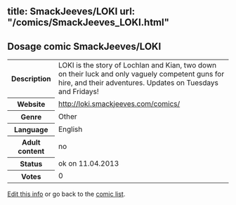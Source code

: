 title: SmackJeeves/LOKI
url: "/comics/SmackJeeves_LOKI.html"
---
Dosage comic SmackJeeves/LOKI
-----------------------------------------

<table class="comicinfo">
<tr>
<th>Description</th><td>LOKI is the story of Lochlan and Kian, two down on their luck and only vaguely competent guns for hire, and their adventures. Updates on Tuesdays and Fridays!</td>
</tr>
<tr>
<th>Website</th><td><a href="http://loki.smackjeeves.com/comics/">http://loki.smackjeeves.com/comics/</a></td>
</tr>
<tr>
<th>Genre</th><td>Other</td>
</tr>
<tr>
<th>Language</th><td>English</td>
</tr>
<tr>
<th>Adult content</th><td>no</td>
</tr>
<tr>
<th>Status</th><td>ok on 11.04.2013</td>
</tr>
<tr>
<th>Votes</th><td>0</div></td>
</tr>
</table>

[Edit this info](/comics/SmackJeeves_LOKI_edit.html) or go back to the [comic list](../comic-index.html).
